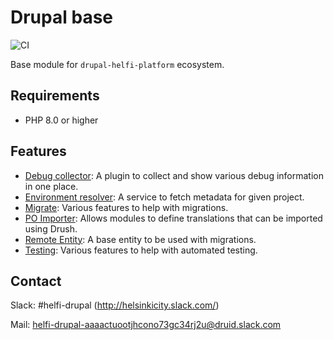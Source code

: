 # Drupal base

![CI](https://github.com/City-of-Helsinki/drupal-module-helfi-api-base/workflows/CI/badge.svg)

Base module for `drupal-helfi-platform` ecosystem.

## Requirements

- PHP 8.0 or higher

## Features

- [Debug collector](documentation/debug.md): A plugin to collect and show various debug information in one place.
- [Environment resolver](documentation/environment-resolver.md): A service to fetch metadata for given project.
- [Migrate](documentation/migrate.md): Various features to help with migrations.
- [PO Importer](documentation/po-importer.md): Allows modules to define translations that can be imported using Drush.
- [Remote Entity](documentation/remote-entity.md): A base entity to be used with migrations.
- [Testing](documentation/testing.md): Various features to help with automated testing.

## Contact

Slack: #helfi-drupal (http://helsinkicity.slack.com/)

Mail: helfi-drupal-aaaactuootjhcono73gc34rj2u@druid.slack.com
